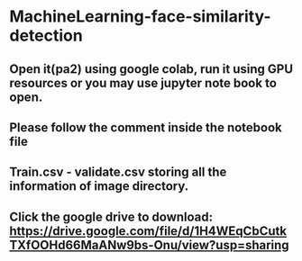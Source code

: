 # MachineLearning-face-similarity-detection
## Open it(pa2) using google colab, run it using GPU resources or you may use jupyter note book to open.
## Please follow the comment inside the notebook file
## Train.csv - validate.csv storing all the information of image directory. 
## Click the google drive to download: https://drive.google.com/file/d/1H4WEqCbCutkTXfOOHd66MaANw9bs-Onu/view?usp=sharing

